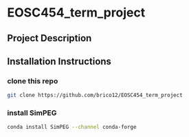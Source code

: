 # EOSC454_term_project

## Project Description

## Installation Instructions
### clone this repo

```bash
git clone https://github.com/brico12/EOSC454_term_project
```
### install SimPEG

```bash
conda install SimPEG --channel conda-forge
```
